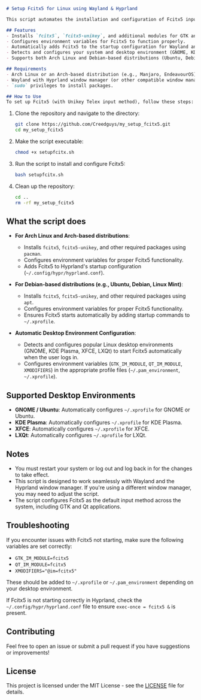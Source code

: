 ```markdown
# Setup Fcitx5 for Linux using Wayland & Hyprland

This script automates the installation and configuration of Fcitx5 input method, including Unikey support, for systems running Wayland with Hyprland. It also supports popular Linux desktop environments including GNOME, KDE, XFCE, and LXQt.

## Features
- Installs `fcitx5`, `fcitx5-unikey`, and additional modules for GTK and Qt support (for Arch users, this step is not required).
- Configures environment variables for Fcitx5 to function properly.
- Automatically adds Fcitx5 to the startup configuration for Wayland and Hyprland.
- Detects and configures your system and desktop environment (GNOME, KDE Plasma, XFCE, LXQt) to ensure Fcitx5 starts automatically.
- Supports both Arch Linux and Debian-based distributions (Ubuntu, Debian, Linux Mint, etc.).

## Requirements
- Arch Linux or an Arch-based distribution (e.g., Manjaro, EndeavourOS) or Debian-based distribution (e.g., Ubuntu, Linux Mint).
- Wayland with Hyprland window manager (or other compatible window managers).
- `sudo` privileges to install packages.

## How to Use
To set up Fcitx5 (with Unikey Telex input method), follow these steps:
```

1. Clone the repository and navigate to the directory:
   ```bash
   git clone https://github.com/Creedguys/my_setup_fcitx5.git
   cd my_setup_fcitx5
   ```

2. Make the script executable:

   ```bash
   chmod +x setupfcitx.sh
   ```

3. Run the script to install and configure Fcitx5:

   ```bash
   bash setupfcitx.sh
   ```

4. Clean up the repository:

   ```bash
   cd ..
   rm -rf my_setup_fcitx5
   ```

## What the script does
- **For Arch Linux and Arch-based distributions**:
  - Installs `fcitx5`, `fcitx5-unikey`, and other required packages using `pacman`.
  - Configures environment variables for proper Fcitx5 functionality.
  - Adds Fcitx5 to Hyprland's startup configuration (`~/.config/hypr/hyprland.conf`).
  
- **For Debian-based distributions (e.g., Ubuntu, Debian, Linux Mint)**:
  - Installs `fcitx5`, `fcitx5-unikey`, and other required packages using `apt`.
  - Configures environment variables for proper Fcitx5 functionality.
  - Ensures Fcitx5 starts automatically by adding startup commands to `~/.xprofile`.

- **Automatic Desktop Environment Configuration**:
  - Detects and configures popular Linux desktop environments (GNOME, KDE Plasma, XFCE, LXQt) to start Fcitx5 automatically when the user logs in.
  - Configures environment variables (`GTK_IM_MODULE`, `QT_IM_MODULE`, `XMODIFIERS`) in the appropriate profile files (`~/.pam_environment`, `~/.xprofile`).

## Supported Desktop Environments
- **GNOME / Ubuntu**: Automatically configures `~/.xprofile` for GNOME or Ubuntu.
- **KDE Plasma**: Automatically configures `~/.xprofile` for KDE Plasma.
- **XFCE**: Automatically configures `~/.xprofile` for XFCE.
- **LXQt**: Automatically configures `~/.xprofile` for LXQt.

## Notes
- You must restart your system or log out and log back in for the changes to take effect.
- This script is designed to work seamlessly with Wayland and the Hyprland window manager. If you're using a different window manager, you may need to adjust the script.
- The script configures Fcitx5 as the default input method across the system, including GTK and Qt applications.

## Troubleshooting
If you encounter issues with Fcitx5 not starting, make sure the following variables are set correctly:
- `GTK_IM_MODULE=fcitx5`
- `QT_IM_MODULE=fcitx5`
- `XMODIFIERS="@im=fcitx5"`

These should be added to `~/.xprofile` or `~/.pam_environment` depending on your desktop environment.

If Fcitx5 is not starting correctly in Hyprland, check the `~/.config/hypr/hyprland.conf` file to ensure `exec-once = fcitx5 &` is present.

## Contributing
Feel free to open an issue or submit a pull request if you have suggestions or improvements!

## License
This project is licensed under the MIT License - see the [LICENSE](LICENSE) file for details.

